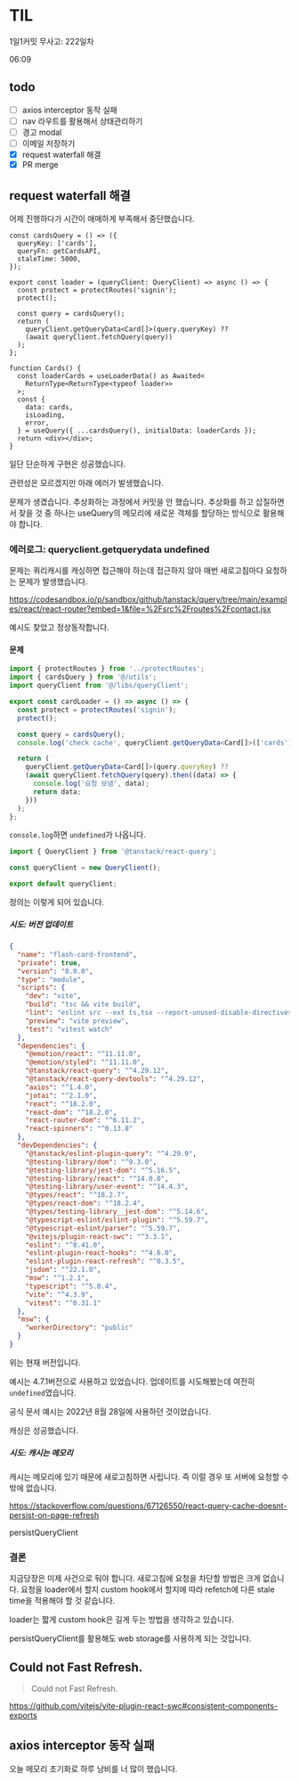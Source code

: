# TIL

1일1커밋 무사고: 222일차

06:09

## todo

- [ ] axios interceptor 동작 실패
- [ ] nav 라우트를 활용해서 상태관리하기
- [ ] 경고 modal
- [ ] 이메일 저장하기
- [x] request waterfall 해결
- [x] PR merge

## request waterfall 해결

어제 진행하다가 시간이 애매하게 부족해서 중단했습니다.

```tsx
const cardsQuery = () => ({
  queryKey: ['cards'],
  queryFn: getCardsAPI,
  staleTime: 5000,
});

export const loader = (queryClient: QueryClient) => async () => {
  const protect = protectRoutes('signin');
  protect();

  const query = cardsQuery();
  return (
    queryClient.getQueryData<Card[]>(query.queryKey) ??
    (await queryClient.fetchQuery(query))
  );
};

function Cards() {
  const loaderCards = useLoaderData() as Awaited<
    ReturnType<ReturnType<typeof loader>>
  >;
  const {
    data: cards,
    isLoading,
    error,
  } = useQuery({ ...cardsQuery(), initialData: loaderCards });
  return <div></div>;
}
```

일단 단순하게 구현은 성공했습니다.

관련성은 모르겠지만 아래 에러가 발생했습니다.

문제가 생겼습니다. 추상화하는 과정에서 커밋을 안 했습니다. 추상화를 하고 삽질하면서 찾을 것 중 하나는 useQuery의 메모리에 새로운 객체를 할당하는 방식으로 활용해야 합니다.

### 에러로그: queryclient.getquerydata undefined

문제는 쿼리캐시를 캐싱하면 접근해야 하는데 접근하지 않아 매번 새로고침마다 요청하는 문제가 발생했습니다.

https://codesandbox.io/p/sandbox/github/tanstack/query/tree/main/examples/react/react-router?embed=1&file=%2Fsrc%2Froutes%2Fcontact.jsx

예시도 찾았고 정상동작합니다.

#### 문제

```ts
import { protectRoutes } from '../protectRoutes';
import { cardsQuery } from '@/utils';
import queryClient from '@/libs/queryClient';

export const cardLoader = () => async () => {
  const protect = protectRoutes('signin');
  protect();

  const query = cardsQuery();
  console.log('check cache', queryClient.getQueryData<Card[]>(['cards']));

  return (
    queryClient.getQueryData<Card[]>(query.queryKey) ??
    (await queryClient.fetchQuery(query).then((data) => {
      console.log('요청 보냄', data);
      return data;
    }))
  );
};
```

`console.log`하면 `undefined`가 나옵니다.

```ts
import { QueryClient } from '@tanstack/react-query';

const queryClient = new QueryClient();

export default queryClient;
```

정의는 이렇게 되어 있습니다.

##### 시도: 버전 업데이트

```json
{
  "name": "flash-card-frontend",
  "private": true,
  "version": "0.0.0",
  "type": "module",
  "scripts": {
    "dev": "vite",
    "build": "tsc && vite build",
    "lint": "eslint src --ext ts,tsx --report-unused-disable-directives --max-warnings 0",
    "preview": "vite preview",
    "test": "vitest watch"
  },
  "dependencies": {
    "@emotion/react": "^11.11.0",
    "@emotion/styled": "^11.11.0",
    "@tanstack/react-query": "^4.29.12",
    "@tanstack/react-query-devtools": "^4.29.12",
    "axios": "^1.4.0",
    "jotai": "^2.1.0",
    "react": "^18.2.0",
    "react-dom": "^18.2.0",
    "react-router-dom": "^6.11.2",
    "react-spinners": "^0.13.8"
  },
  "devDependencies": {
    "@tanstack/eslint-plugin-query": "^4.29.9",
    "@testing-library/dom": "^9.3.0",
    "@testing-library/jest-dom": "^5.16.5",
    "@testing-library/react": "^14.0.0",
    "@testing-library/user-event": "^14.4.3",
    "@types/react": "^18.2.7",
    "@types/react-dom": "^18.2.4",
    "@types/testing-library__jest-dom": "^5.14.6",
    "@typescript-eslint/eslint-plugin": "^5.59.7",
    "@typescript-eslint/parser": "^5.59.7",
    "@vitejs/plugin-react-swc": "^3.3.1",
    "eslint": "^8.41.0",
    "eslint-plugin-react-hooks": "^4.6.0",
    "eslint-plugin-react-refresh": "^0.3.5",
    "jsdom": "^22.1.0",
    "msw": "^1.2.1",
    "typescript": "^5.0.4",
    "vite": "^4.3.9",
    "vitest": "^0.31.1"
  },
  "msw": {
    "workerDirectory": "public"
  }
}
```

위는 현재 버전입니다.

예시는 4.7.1버전으로 사용하고 있었습니다. 업데이트를 시도해봤는데 여전히 `undefined`였습니다.

공식 문서 예시는 2022년 8월 28일에 사용하던 것이었습니다.

캐싱은 성공했습니다.

##### 시도: 캐시는 메모리

캐시는 메모리에 있기 때문에 새로고침하면 사립니다. 즉 이럴 경우 또 서버에 요청할 수 밖에 없습니다.

https://stackoverflow.com/questions/67126550/react-query-cache-doesnt-persist-on-page-refresh

persistQueryClient

### 결론

지금당장은 미제 사건으로 둬야 합니다. 새로고침에 요청을 차단할 방법은 크게 없습니다. 요청을 loader에서 할지 custom hook에서 할지에 따라 refetch에 다른 stale time을 적용해야 할 것 같습니다.

loader는 짧게 custom hook은 길게 두는 방법을 생각하고 있습니다.

persistQueryClient를 활용해도 web storage를 사용하게 되는 것입니다.

## Could not Fast Refresh.

> Could not Fast Refresh.

https://github.com/vitejs/vite-plugin-react-swc#consistent-components-exports

## axios interceptor 동작 실패

오늘 메모리 초기화로 하루 낭비를 너 많이 했습니다.

